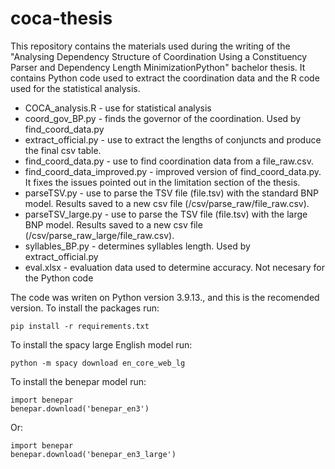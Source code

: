 # coca-thesis
This repository contains the materials used during the writing of the "Analysing Dependency Structure of Coordination Using a Constituency Parser and Dependency Length MinimizationPython" bachelor thesis. It contains Python code used to extract the coordination data and the R code used for the statistical analysis.

- COCA_analysis.R - use for statistical analysis
- coord_gov_BP.py - finds the governor of the coordination. Used by find_coord_data.py
- extract_official.py - use to extract the lengths of conjuncts and produce the final csv table.
- find_coord_data.py - use to find coordination data from a file_raw.csv.
- find_coord_data_improved.py - improved version of find_coord_data.py. It fixes the issues pointed out in the limitation section of the thesis.
- parseTSV.py - use to parse the TSV file (file.tsv) with the standard BNP model. Results saved to a new csv file (/csv/parse_raw/file_raw.csv).
- parseTSV_large.py - use to parse the TSV file (file.tsv) with the large BNP model. Results saved to a new csv file (/csv/parse_raw_large/file_raw.csv).
- syllables_BP.py - determines syllables length. Used by extract_official.py
- eval.xlsx - evaluation data used to determine accuracy. Not necesary for the Python code 

The code was writen on Python version 3.9.13., and this is the recomended version.
To install the packages run: 
  ```
  pip install -r requirements.txt
  ```
To install the spacy large English model run:
  ```
  python -m spacy download en_core_web_lg
  ```
To install the benepar model run:
  ```
  import benepar
  benepar.download('benepar_en3')
  ```
Or:
  ```
  import benepar
  benepar.download('benepar_en3_large')
  ```
